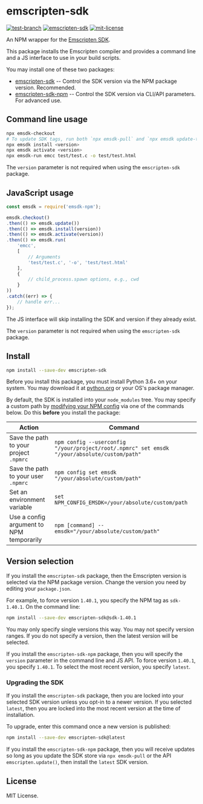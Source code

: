 # emscripten-sdk

[![test-branch](https://github.com/devappd/emsdk-npm/workflows/test-branch/badge.svg)](https://github.com/devappd/emsdk-npm/actions?query=workflow%3Atest-branch) [![emscripten-sdk](https://img.shields.io/npm/v/emscripten-sdk)](https://www.npmjs.com/package/emscripten-sdk) [![mit-license](https://img.shields.io/github/license/devappd/emsdk-npm?color=yellow)](https://github.com/devappd/emsdk-npm/blob/master/LICENSE)

An NPM wrapper for the [Emscripten SDK](https://emscripten.org/).

This package installs the Emscripten compiler and provides a command line and a JS interface to use in your build scripts.

You may install one of these two packages:

* [emscripten-sdk](https://www.npmjs.com/package/emscripten-sdk) -- Control the SDK version via the NPM package version. Recommended.
* [emscripten-sdk-npm](https://www.npmjs.com/package/emscripten-sdk-npm) -- Control the SDK version via CLI/API parameters. For advanced use.

## Command line usage

```sh
npx emsdk-checkout
# To update SDK tags, run both `npx emsdk-pull` and `npx emsdk update-tags`
npx emsdk install <version>
npx emsdk activate <version>
npx emsdk-run emcc test/test.c -o test/test.html
```

The `version` parameter is not required when using the `emscripten-sdk` package.

## JavaScript usage

```js
const emsdk = require('emsdk-npm');

emsdk.checkout()
.then(() => emsdk.update())
.then(() => emsdk.install(version))
.then(() => emsdk.activate(version))
.then(() => emsdk.run(
    'emcc',
    [
        // Arguments
        'test/test.c', '-o', 'test/test.html'
    ], 
    { 
        // child_process.spawn options, e.g., cwd
    }
))
.catch((err) => {
    // handle err...
});
```

The JS interface will skip installing the SDK and version if they already exist.

The `version` parameter is not required when using the `emscripten-sdk` package.

## Install

```sh
npm install --save-dev emscripten-sdk
```

Before you install this package, you must install Python 3.6+ on your system. You may download it at [python.org](https://www.python.org/downloads/) or your OS's package manager.

By default, the SDK is installed into your `node_modules` tree. You may specify a custom path by
[modifying your NPM config](https://docs.npmjs.com/cli/v6/using-npm/config) via one of the commands below. Do this **before** you install the package:

|Action|Command
|------|-------
| Save the path to your project `.npmrc` | `npm config --userconfig "/your/project/root/.npmrc" set emsdk "/your/absolute/custom/path"`
| Save the path to your user `.npmrc` | `npm config set emsdk "/your/absolute/custom/path"`
| Set an environment variable | `set NPM_CONFIG_EMSDK=/your/absolute/custom/path`
| Use a config argument to NPM temporarily | `npm [command] --emsdk="/your/absolute/custom/path"`

## Version selection

If you install the `emscripten-sdk` package, then the Emscripten version is selected via the NPM
package version. Change the version you need by editing your `package.json`.

For example, to force version `1.40.1`, you specify the NPM tag as `sdk-1.40.1`. On the command line:

```sh
npm install --save-dev emscripten-sdk@sdk-1.40.1
```

You may only specify single versions this way. You may not specify version ranges. If you do not specify a version, then the latest version will be selected.

If you install the `emscripten-sdk-npm` package, then you will specify the `version` parameter in the command line and JS API. To force version `1.40.1`, you specify `1.40.1`. To select the most recent version, you specify `latest`.

### Upgrading the SDK

If you install the `emscripten-sdk` package, then you are locked into your selected SDK version unless
you opt-in to a newer version. If you selected `latest`, then you are locked into the most recent
version at the time of installation.

To upgrade, enter this command once a new version is published:

```sh
npm install --save-dev emscripten-sdk@latest
```

If you install the `emscripten-sdk-npm` package, then you will receive updates so long as you update
the SDK store via `npx emsdk-pull` or the API `emscripten.update()`, then install the `latest` SDK version.

## License

MIT License.
